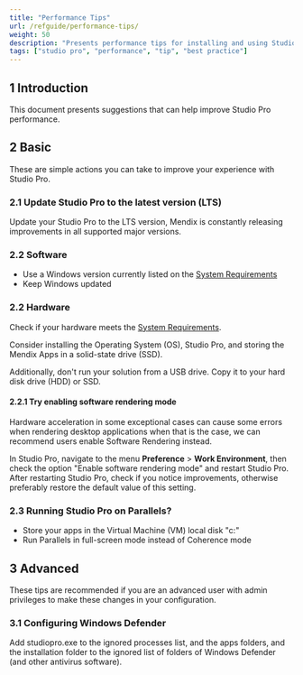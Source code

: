 ```yaml
---
title: "Performance Tips"
url: /refguide/performance-tips/
weight: 50
description: "Presents performance tips for installing and using Studio Pro."
tags: ["studio pro", "performance", "tip", "best practice"]
---
```


## 1 Introduction

This document presents suggestions that can help improve Studio Pro performance.

## 2 Basic

These are simple actions you can take to improve your experience with Studio Pro.

### 2.1 Update Studio Pro to the latest version (LTS)

Update your Studio Pro to the LTS version, Mendix is constantly releasing improvements in all supported major versions.

### 2.2 Software

* Use a Windows version currently listed on the [System Requirements](/refguide9/system-requirements/)
* Keep Windows updated

### 2.2 Hardware

Check if your hardware meets the [System Requirements](/refguide9/system-requirements/).

Consider installing the Operating System (OS), Studio Pro, and storing the Mendix Apps in a solid-state drive (SSD).

Additionally, don't run your solution from a USB drive. Copy it to your hard disk drive (HDD) or SSD.

#### 2.2.1 Try enabling software rendering mode

Hardware acceleration in some exceptional cases can cause some errors when rendering desktop applications when that is the case, we can recommend users enable Software Rendering instead.

In Studio Pro, navigate to the menu **Preference** > **Work Environment**, then check the option "Enable software rendering mode" and restart Studio Pro. After restarting Studio Pro, check if you notice improvements, otherwise preferably restore the default value of this setting.

### 2.3 Running Studio Pro on Parallels?

* Store your apps in the Virtual Machine (VM) local disk "c:\"
* Run Parallels in full-screen mode instead of Coherence mode

## 3 Advanced

These tips are recommended if you are an advanced user with admin privileges to make these changes in your configuration.

### 3.1 Configuring Windows Defender

Add studiopro.exe to the ignored processes list, and the apps folders, and the installation folder to the ignored list of folders of Windows Defender (and other antivirus software).
